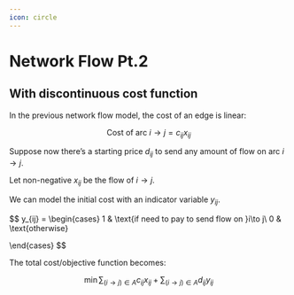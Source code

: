 ```yaml
---
icon: circle
---
```


# Network Flow Pt.2

## With discontinuous cost function

In the previous network flow model, the cost of an edge is linear:

$$
\text{Cost of arc }i\to j = c_{ij}x_{ij}
$$

Suppose now there’s a starting price $d_{ij}$ to send any amount of flow on arc $i\to j$. 

Let non-negative $x_{ij}$ be the flow of $i\to j$. 

We can model the initial cost with an indicator variable $y_{ij}$.

$$
y_{ij} = \begin{cases}
1 & \text{if need to pay to send flow on }i\to j\\
0 & \text{otherwise}

\end{cases}
$$

The total cost/objective function becomes:

$$
\min\sum_{(i\to j)\in A}c_{ij}x_{ij} + \sum_{(i\to j)\in A}d_{ij}y_{ij}
$$

